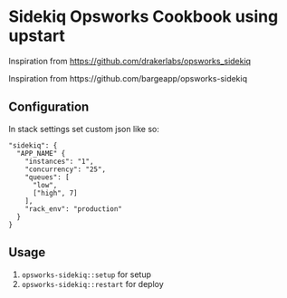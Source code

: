 # Sidekiq Opsworks Cookbook using upstart

Inspiration from https://github.com/drakerlabs/opsworks_sidekiq
<p/>
Inspiration from https://github.com/bargeapp/opsworks-sidekiq


## Configuration
In stack settings set custom json like so:

```
"sidekiq": {
  "APP_NAME" {
    "instances": "1",
    "concurrency": "25",
    "queues": [
      "low",
      ["high", 7]
    ],
    "rack_env": "production"
  }
}
```

## Usage

1. `opsworks-sidekiq::setup` for setup
2. `opsworks-sidekiq::restart` for deploy
